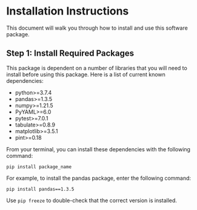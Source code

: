 # Installation Instructions

This document will walk you through how to install and use this software package.

## Step 1: Install Required Packages

This package is dependent on a number of libraries that you will need to install before using this package. Here is a list of current known dependencies:

- python>=3.7.4
- pandas>=1.3.5
- numpy>=1.21.5
- PyYAML>=6.0
- pytest>=7.0.1
- tabulate>=0.8.9
- matplotlib>=3.5.1
- pint>=0.18

From your terminal, you can install these dependencies with the following command:

`pip install package_name`

For example, to install the pandas package, enter the following command:

`pip install pandas==1.3.5`

Use `pip freeze` to double-check that the correct version is installed.